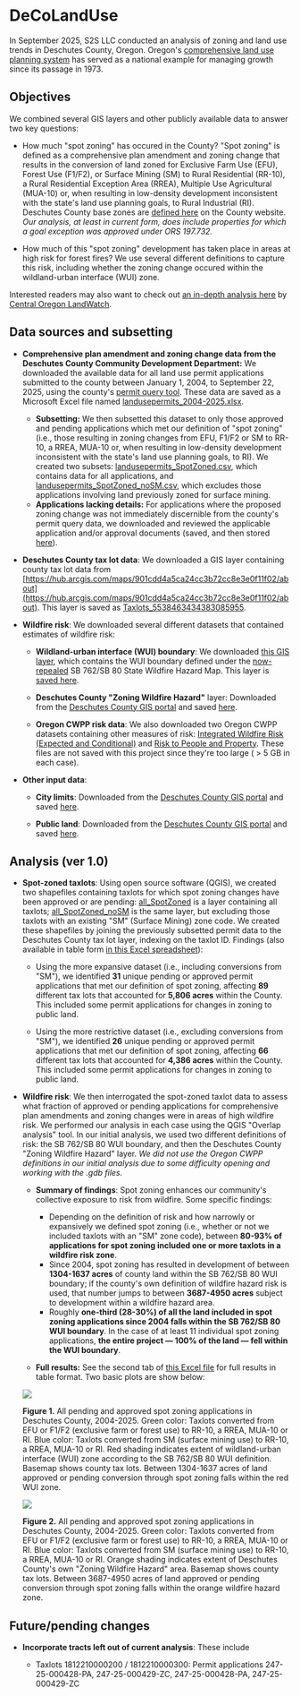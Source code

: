 # DeCoLandUse

In September 2025, S2S LLC conducted an analysis of zoning and land use trends in Deschutes County, Oregon. Oregon's [comprehensive land use planning system](https://www.oregon.gov/lcd/OP/Pages/index.aspx) has served as a national example for managing growth since its passage in 1973. 

## Objectives

We combined several GIS layers and other publicly available data to answer two key questions:

* How much "spot zoning" has occured in the County? "Spot zoning" is defined as a comprehensive plan amendment and zoning change that results in the conversion of land zoned for Exclusive Farm Use (EFU), Forest Use (F1/F2), or Surface Mining (SM) to Rural Residential (RR-10), a Rural Residential Exception Area (RREA), Multiple Use Agricultural (MUA-10) or, when resulting in low-density development inconsistent with the state's land use planning goals, to Rural Industrial (RI). Deschutes County base zones are [defined here](https://www.deschutes.org/cd/page/efu-f1-mua10-rc-ri-rr10-uar10-base-zones) on the County website. *Our analysis, at least in current form, does include properties for which a goal exception was approved under ORS 197.732.*

* How much of this "spot zoning" development has taken place in areas at high risk for forest fires? We use several different definitions to capture this risk, including whether the zoning change occured within the wildland-urban interface (WUI) zone.

Interested readers may also want to check out [an in-depth analysis here](https://www.centraloregonlandwatch.org/update/2025/1/15/the-case-against-spot-zoning) by [Central Oregon LandWatch](https://www.centraloregonlandwatch.org).

## Data sources and subsetting

* **Comprehensive plan amendment and zoning change data from the Deschutes County Community Development Department:** We downloaded the available data for all land use permit applications submitted to the county between January 1, 2004, to September 22, 2025, using the county's [permit query tool](https://www.deschutes.org/cd/page/permit-query). These data are saved as a Microsoft Excel file named [landusepermits_2004-2025.xlsx](data/raw/landusepermits_2004-2025.xlsx).

	* **Subsetting:** We then subsetted this dataset to only those approved and pending applications which met our definition of "spot zoning" (i.e., those resulting in zoning changes from EFU, F1/F2 or SM to RR-10, a RREA, MUA-10 or, when resulting in low-density development inconsistent with the state's land use planning goals, to RI). We created two subsets: [landusepermits_SpotZoned.csv](data/derived/landusepermits_SpotZoned.csv), which contains data for all applications, and [landusepermits_SpotZoned_noSM.csv](data/derived/landusepermits_SpotZoned_noSM.csv), which excludes those applications involving land previously zoned for surface mining.
	* **Applications lacking details:** For applications where the proposed zoning change was not immediately discernible from the county's permit query data, we downloaded and reviewed the applicable application and/or approval documents (saved, and then stored [here](data/raw/permitdata/)).   

* **Deschutes County tax lot data**: We downloaded a GIS layer containing county tax lot data from [https://hub.arcgis.com/maps/901cdd4a5ca24cc3b72cc8e3e0f11f02/about](https://hub.arcgis.com/maps/901cdd4a5ca24cc3b72cc8e3e0f11f02/about). This layer is saved as [Taxlots_5538463434383085955](data/raw/Taxlots_5538463434383085955).

* **Wildfire risk**: We downloaded several different datasets that contained estimates of wildfire risk:

	* **Wildland-urban interface (WUI) boundary**: We downloaded [this GIS layer](https://www.arcgis.com/home/item.html?id=3e9936d176444a1a92dbff96666966ca), which contains the WUI boundary defined under the [now-repealed](https://www.opb.org/article/2025/06/25/oregon-legislature-repeals-contested-wildfire-hazard-map/) SB 762/SB 80 State Wildfire Hazard Map. This layer is [saved here](data/raw/Oregon_Wildland_Urban_Interface_-3583271597336644341).

	* **Deschutes County "Zoning Wildfire Hazard"** layer: Downloaded from the [Deschutes County GIS portal](https://data.deschutes.org/maps/fa2c92b4b043482896c0f6f7cf23a146) and saved [here](data/raw/Zoning_Wildfire_Hazard_-3634365223684073301).

	* **Oregon CWPP risk data**: We also downloaded two Oregon CWPP datasets containing other measures of risk: [Integrated Wildfire Risk (Expected and Conditional)](https://oe.oregonexplorer.info/externalcontent/wildfire/data/PNW_QWRA_Integrated_Wildfire_Risk_2023.zip) and [Risk to People and Property](https://oe.oregonexplorer.info/externalcontent/wildfire/data/PNW_QWRA_Risk_to_People_and_Property_2023.zip). These files are not saved with this project since they're too large ( > 5 GB in each case). 

* **Other input data**:

	* **City limits**: Downloaded from the [Deschutes County GIS portal](https://data.deschutes.org) and saved [here](data/raw/City_Limits_2871736090226726764).

	* **Public land**: Downloaded from the [Deschutes County GIS portal](https://data.deschutes.org) and saved [here](data/raw/Public_Lands_8302678428774745135).

## Analysis (ver 1.0)

* **Spot-zoned taxlots**: Using open source software (QGIS), we created two shapefiles containing taxlots for which spot zoning changes have been approved or are pending: [all_SpotZoned](data/derived/all_SpotZoned) is a layer containing all taxlots; [all_SpotZoned_noSM](data/derived/all_SpotZoned_noSM) is the same layer, but excluding those taxlots with an existing "SM" (Surface Mining) zone code. We created these shapefiles by joining the previously subsetted permit data to the Deschutes County tax lot layer, indexing on the taxlot ID. Findings (also available in table form [in this Excel spreadsheet](data/results/Wildfire_risk_analysis_results.xlsx)):

	* Using the more expansive dataset (i.e., including conversions from "SM"), we identified **31** unique pending or approved permit applications that met our definition of spot zoning, affecting **89** different tax lots that accounted for **5,806 acres** within the County. This included some permit applications for changes in zoning to public land. 

	* Using the more restrictive dataset (i.e., excluding conversions from "SM"), we identified **26** unique pending or approved permit applications that met our definition of spot zoning, affecting **66** different tax lots that accounted for **4,386 acres** within the County. This included some permit applications for changes in zoning to public land.

* **Wildfire risk**: We then interrogated the spot-zoned taxlot data to assess what fraction of approved or pending applications for comprehensive plan amendments and zoning changes were in areas of high wildfire risk. We performed our analysis in each case using the QGIS "Overlap analysis" tool. In our initial analysis, we used two different definitions of risk: the SB 762/SB 80 WUI boundary, and then the Deschutes County "Zoning Wildfire Hazard" layer. *We did not use the Oregon CWPP definitions in our initial analysis due to some difficulty opening and working with the .gdb files.*

	* **Summary of findings**: Spot zoning enhances our community's collective exposure to risk from wildfire. Some specific findings:

		* Depending on the definition of risk and how narrowly or expansively we defined spot zoning (i.e., whether or not we included taxlots with an "SM" zone code), between **80-93% of applications for spot zoning included one or more taxlots in a wildfire risk zone**.
		* Since 2004, spot zoning has resulted in development of between **1304-1637 acres** of county land within the SB 762/SB 80 WUI boundary; if the county's own definition of wildfire hazard risk is used, that number jumps to between **3687-4950 acres** subject to development within a wildfire hazard area.
		* Roughly **one-third (28-30%) of all the land included in spot zoning applications since 2004 falls within the SB 762/SB 80 WUI boundary**. In the case of at least 11 individual spot zoning applications, **the entire project — 100% of the land — fell within the WUI boundary**.

	* **Full results:** See the second tab of [this Excel file](data/results/Wildfire_risk_analysis_results.xlsx) for full results in table format. Two basic plots are show below:

	![](data/results/All_spotZone_WUI.png)

	**Figure 1.** All pending and approved spot zoning applications in Deschutes County, 2004-2025. Green color: Taxlots converted from EFU or F1/F2 (exclusive farm or forest use) to RR-10, a RREA, MUA-10 or RI. Blue color: Taxlots converted from SM (surface mining use) to RR-10, a RREA, MUA-10 or RI. Red shading indicates extent of wildland-urban interface (WUI) zone according to the SB 762/SB 80 WUI definition. Basemap shows county tax lots. Between 1304-1637 acres of land approved or pending conversion through spot zoning falls within the red WUI zone.

	![](data/results/All_spotZone_DeCo_ZoneWildfireHaz.png)

	**Figure 2.** All pending and approved spot zoning applications in Deschutes County, 2004-2025. Green color: Taxlots converted from EFU or F1/F2 (exclusive farm or forest use) to RR-10, a RREA, MUA-10 or RI. Blue color: Taxlots converted from SM (surface mining use) to RR-10, a RREA, MUA-10 or RI. Orange shading indicates extent of Deschutes County's own "Zoning Wildfire Hazard" area. Basemap shows county tax lots. Between 3687-4950 acres of land approved or pending conversion through spot zoning falls within the orange wildfire hazard zone.

## Future/pending changes

* **Incorporate tracts left out of current analysis**: These include

	* Taxlots 1812210000200 / 1812210000300: Permit applications 247-25-000428-PA, 247-25-000429-ZC, 247-25-000428-PA, 247-25-000429-ZC
